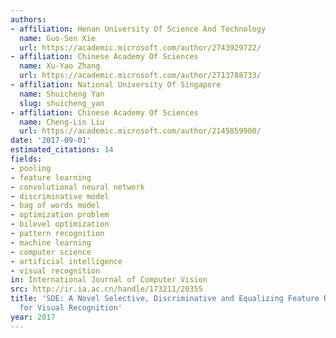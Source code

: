 ```yaml
---
authors:
- affiliation: Henan University Of Science And Technology
  name: Guo-Sen Xie
  url: https://academic.microsoft.com/author/2743929722/
- affiliation: Chinese Academy Of Sciences
  name: Xu-Yao Zhang
  url: https://academic.microsoft.com/author/2713788733/
- affiliation: National University Of Singapore
  name: Shuicheng Yan
  slug: shuicheng_yan
- affiliation: Chinese Academy Of Sciences
  name: Cheng-Lin Liu
  url: https://academic.microsoft.com/author/2145859900/
date: '2017-09-01'
estimated_citations: 14
fields:
- pooling
- feature learning
- convolutional neural network
- discriminative model
- bag of words model
- optimization problem
- bilevel optimization
- pattern recognition
- machine learning
- computer science
- artificial intelligence
- visual recognition
in: International Journal of Computer Vision
src: http://ir.ia.ac.cn/handle/173211/20355
title: 'SDE: A Novel Selective, Discriminative and Equalizing Feature Representation
  for Visual Recognition'
year: 2017
---
```

